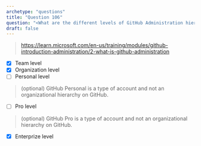 ```yaml
---
archetype: "questions"
title: "Question 106"
question: "<What are the different levels of GitHub Administration hierarchy?  (Choose 3)>"
draft: false
---
```


> https://learn.microsoft.com/en-us/training/modules/github-introduction-administration/2-what-is-github-administration
- [x] Team level
- [x] Organization level
- [ ] Personal level
> (optional) GitHub Personal is a type of account and not an organizational hierarchy on GitHub.
- [ ] Pro level
> (optional) GitHub Pro is a type of account and not an organizational hierarchy on GitHub.
- [x] Enterprize level
